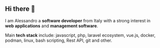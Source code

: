 ## Hi there 👋

I am Alessandro a **software developer** from Italy with a strong interest in **web applications** and **management software**.

Main **tech stack** include: javascript, php, laravel ecosystem, vue.js, docker, podman, linux, bash scripting, Rest API, git and other.


<!--
**alessandrofuda/alessandrofuda** is a ✨ _special_ ✨ repository because its `README.md` (this file) appears on your GitHub profile.

Here are some ideas to get you started:

- 🔭 I’m currently working on ...
- 🌱 I’m currently learning ...
- 👯 I’m looking to collaborate on ...
- 🤔 I’m looking for help with ...
- 💬 Ask me about ...
- 📫 How to reach me: ...
- 😄 Pronouns: ...
- ⚡ Fun fact: ...
-->
